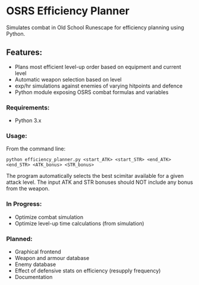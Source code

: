 # OSRS Efficiency Planner

Simulates combat in Old School Runescape for efficiency planning using Python.

## Features:
 - Plans most efficient level-up order based on equipment and current level
 - Automatic weapon selection based on level
 - exp/hr simulations against enemies of varying hitpoints and defence
 - Python module exposing OSRS combat formulas and variables

### Requirements:
 - Python 3.x

### Usage:
From the command line:
```
python efficiency_planner.py <start_ATK> <start_STR> <end_ATK> <end_STR> <ATK_bonus> <STR_bonus>
```
The program automatically selects the best scimitar available for a given attack level. The input ATK and STR bonuses should NOT include any bonus from the weapon.

### In Progress:
 - Optimize combat simulation
 - Optimize level-up time calculations (from simulation)

### Planned:
 - Graphical frontend
 - Weapon and armour database
 - Enemy database
 - Effect of defensive stats on efficiency (resupply frequency)
 - Documentation